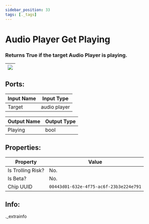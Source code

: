 ```yaml
---
sidebar_position: 33
tags: [._tags]
---
```


# Audio Player Get Playing


### Returns True if the target Audio Player is playing.

| ![](https://images-ext-2.discordapp.net/external/MPmIaQzlEPmgGWlgi-WxBBXt0Bjv_zWPkg1y1f_sy3s/https/www.recroomcircuits.com/image/circuit/absolute-value?width=206&height=108) |
|-----|

## Ports:

| Input Name | Input Type |
|-----------|-----------|
| Target | audio player |

| Output Name | Output Type |
|-----------|-----------|
| Playing | bool |

## Properties:

| Property  | Value |
|-------------------|-----------|
| Is Trolling Risk? | No. |
| Is Beta? | No. |
| Chip UUID | `00443d01-632e-4f75-ac6f-23b3e224e791` |

## Info:
._extrainfo